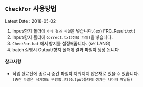 ## `CheckFor` 사용방법
Latest Date : 2018-05-02

1. Input/향지 폴더에 `서버 결과 파일`을 넣습니다.( ex) FRC_Result.txt )
2. Input/향지 폴더에 `Correct.txt(정답 파일)`을 넣습니다.
3. `CheckFor.bat` 에서 향지를 설정해줍니다. (set LANG)
4. batch 실행시 Output/향지 폴더에 결과 파일이 생성 됩니다.

#### 참고사항
- 작업 완료전에 종료시 중간 파일이 지워지지 않은채로 있을 수 있습니다.</br>
  `(중간 파일은 삭제해도 무방합니다(Output폴더에 생기는 나머지 파일들)`
